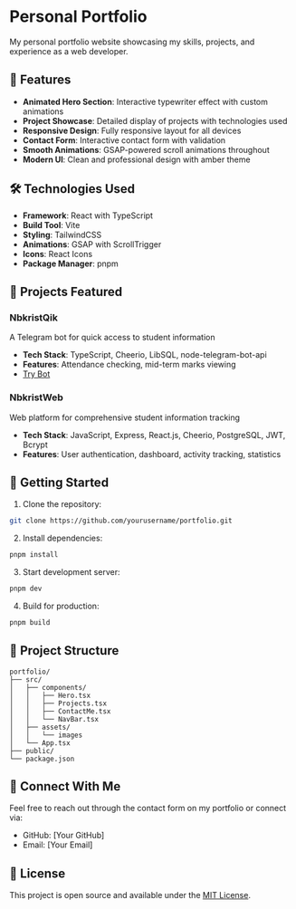 # Personal Portfolio

My personal portfolio website showcasing my skills, projects, and experience as a web developer.

## 🚀 Features

- **Animated Hero Section**: Interactive typewriter effect with custom animations
- **Project Showcase**: Detailed display of projects with technologies used
- **Responsive Design**: Fully responsive layout for all devices
- **Contact Form**: Interactive contact form with validation
- **Smooth Animations**: GSAP-powered scroll animations throughout
- **Modern UI**: Clean and professional design with amber theme

## 🛠️ Technologies Used

- **Framework**: React with TypeScript
- **Build Tool**: Vite
- **Styling**: TailwindCSS
- **Animations**: GSAP with ScrollTrigger
- **Icons**: React Icons
- **Package Manager**: pnpm

## 🌟 Projects Featured

### NbkristQik
A Telegram bot for quick access to student information
- **Tech Stack**: TypeScript, Cheerio, LibSQL, node-telegram-bot-api
- **Features**: Attendance checking, mid-term marks viewing
- [Try Bot](https://t.me/nbkristqik)

### NbkristWeb
Web platform for comprehensive student information tracking
- **Tech Stack**: JavaScript, Express, React.js, Cheerio, PostgreSQL, JWT, Bcrypt
- **Features**: User authentication, dashboard, activity tracking, statistics

## 🚀 Getting Started

1. Clone the repository:
```bash
git clone https://github.com/yourusername/portfolio.git
```

2. Install dependencies:
```bash
pnpm install
```

3. Start development server:
```bash
pnpm dev
```

4. Build for production:
```bash
pnpm build
```

## 📝 Project Structure

```
portfolio/
├── src/
│   ├── components/
│   │   ├── Hero.tsx
│   │   ├── Projects.tsx
│   │   ├── ContactMe.tsx
│   │   └── NavBar.tsx
│   ├── assets/
│   │   └── images
│   └── App.tsx
├── public/
└── package.json
```

## 🤝 Connect With Me

Feel free to reach out through the contact form on my portfolio or connect via:
- GitHub: [Your GitHub]
- Email: [Your Email]

## 📄 License

This project is open source and available under the [MIT License](LICENSE).
